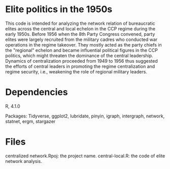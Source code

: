 # Elite politics in the 1950s
This code is intended for analyzing the network relation of bureaucratic elites across the central and local echelon in the CCP regime during the early 1950s. 
Before 1956 when the 8th Party Congress convened, party elites were largely recruited from the military cadres who conducted war operations in the regime takeover.
They mostly acted as the party chiefs in the "regional" echelon and became influential political figures in the CCP politics, which might threaten the dominance 
of the central leadership. Dynamics of centralization proceeded from 1949 to 1956 thus suggested the efforts of central leaders in promoting
the regime centralization and regime security, i.e., weakening the role of regional military leaders.

# Dependencies
R, 4.1.0

Packages: Tidyverse, ggplot2, lubridate, pinyin, igraph, intergraph, network, statnet, ergm, stargazer

# Files
centralized network.Rpoj: the project name.
central-local.R: the code of elite network analysis. 

